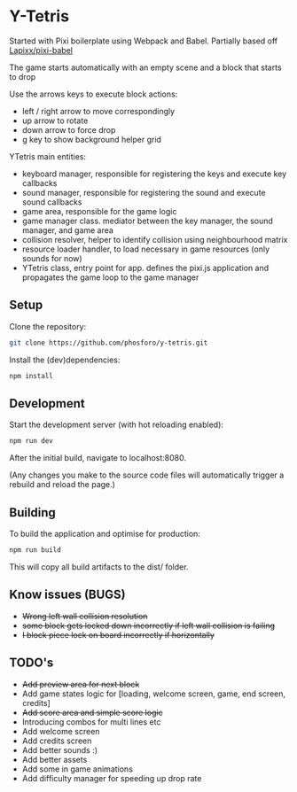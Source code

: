 # Y-Tetris

Started with Pixi boilerplate using Webpack and Babel. Partially based off [Lapixx/pixi-babel](https://github.com/Lapixx/pixi-babel.git)

The game starts automatically with an empty scene and a block that starts to drop

Use the arrows keys to execute block actions:
* left / right arrow to move correspondingly
* up arrow to rotate
* down arrow to force drop
* g key to show background helper grid

YTetris main entities:

* keyboard manager, responsible for registering the keys and execute key callbacks
* sound manager, responsible for registering the sound and execute sound callbacks 
* game area, responsible for the game logic 
* game manager class. mediator between the key manager, the sound manager, and game area
* collision resolver, helper to identify collision using neighbourhood matrix
* resource loader handler, to load necessary in game resources (only sounds for now)
* YTetris class, entry point for app. defines the pixi.js application and propagates the game loop to the game manager

## Setup

Clone the repository:

```bash
git clone https://github.com/phosforo/y-tetris.git
```
Install the (dev)dependencies:
```bash
npm install
```

## Development
Start the development server (with hot reloading enabled):

```bash
npm run dev
```
After the initial build, navigate to localhost:8080.

(Any changes you make to the source code files will automatically trigger a rebuild and reload the page.)

## Building

To build the application and optimise for production:
```bash
npm run build
```
This will copy all build artifacts to the dist/ folder.

## Know issues (BUGS)

* ~~Wrong left wall collision resolution~~
* ~~some block gets locked down incorrectly if left wall collision is failing~~
* ~~I block piece lock on board incorrectly if horizontally~~

## TODO's 

* ~~Add preview area for next block~~
* Add game states logic for [loading, welcome screen, game, end screen, credits]
* ~~Add score area and simple score logic~~ 
* Introducing combos for multi lines etc
* Add welcome screen
* Add credits screen
* Add better sounds :)
* Add better assets
* Add some in game animations
* Add difficulty manager for speeding up drop rate